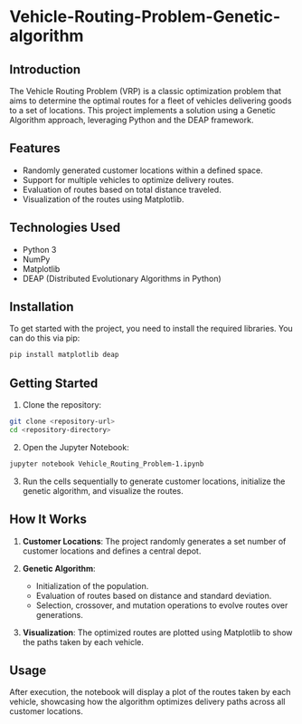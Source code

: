 # Vehicle-Routing-Problem-Genetic-algorithm

## Introduction
The Vehicle Routing Problem (VRP) is a classic optimization problem that aims to determine the optimal routes for a fleet of vehicles delivering goods to a set of locations. This project implements a solution using a Genetic Algorithm approach, leveraging Python and the DEAP framework.

## Features
- Randomly generated customer locations within a defined space.
- Support for multiple vehicles to optimize delivery routes.
- Evaluation of routes based on total distance traveled.
- Visualization of the routes using Matplotlib.

## Technologies Used
- Python 3
- NumPy
- Matplotlib
- DEAP (Distributed Evolutionary Algorithms in Python)

## Installation
To get started with the project, you need to install the required libraries. You can do this via pip:

```bash
pip install matplotlib deap
```

## Getting Started
1. Clone the repository:

```bash
git clone <repository-url>
cd <repository-directory>
```

2. Open the Jupyter Notebook:

```bash
jupyter notebook Vehicle_Routing_Problem-1.ipynb
```

3. Run the cells sequentially to generate customer locations, initialize the genetic algorithm, and visualize the routes.

## How It Works
1. **Customer Locations**: The project randomly generates a set number of customer locations and defines a central depot.

2. **Genetic Algorithm**:
   - Initialization of the population.
   - Evaluation of routes based on distance and standard deviation.
   - Selection, crossover, and mutation operations to evolve routes over generations.

3. **Visualization**: The optimized routes are plotted using Matplotlib to show the paths taken by each vehicle.

## Usage
After execution, the notebook will display a plot of the routes taken by each vehicle, showcasing how the algorithm optimizes delivery paths across all customer locations.

